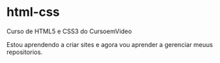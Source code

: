 # html-css
 Curso de HTML5 e CSS3 do CursoemVideo

 Estou aprendendo a criar sites e agora vou aprender 
 a gerenciar meuus repositorios.
